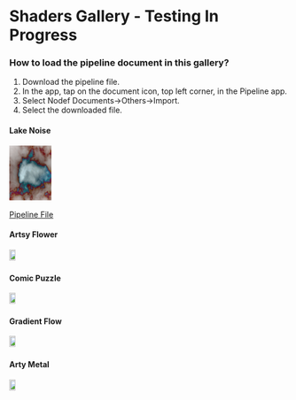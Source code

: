 #  Shaders Gallery - Testing In Progress

### How to load the pipeline document in this gallery?

1. Download the pipeline file.
2. In the app, tap on the document icon, top left corner, in the Pipeline app.
3. Select Nodef Documents->Others->Import.
4. Select the downloaded file.

#### Lake Noise
<img src=Lake.gif width="15%" height="15%">  

[Pipeline File](Lake.json)

#### Artsy Flower
<img src=ArtsyFlower.gif width="15%" height="15%"> 

#### Comic Puzzle
<img src=ComicPuzzle.gif width="15%" height="15%">  

#### Gradient Flow
<img src=GradientFlow.gif width="15%" height="15%"> 

#### Arty Metal
<img src=ArtyMetal.gif width="15%" height="15%"> 
